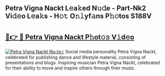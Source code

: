 ## Petra Vigna Nackt L𝚎a𝚔ed N𝚞𝚍e - Part-Nk2 Vi𝚍𝚎o L𝚎a𝚔s - H𝚘𝚝 O𝚗𝚕yf𝚊ns P𝚑𝚘tos S188V

# <h2><a href="http://kf9elr.oniu.top/?m=Petra+Vigna+Nackt">🔗👉 🔴 Petra Vigna Nackt P𝚑ot𝚘𝚜 V𝚒d𝚎o</a></h2>

[![Petra Vigna Nackt Nu𝚍e𝚜](https://i.imgur.com/0qMVB7G.gif)](http://kf9elr.oniu.top/?m=Petra+Vigna+Nackt)
Social media personality Petra Vigna Nackt, celebrated for publishing dance and lifestyle material, consisting of presentations and blogs. Inspiring musician Petra Vigna Nackt, celebrated for their ability to move and inspire others through their music.  
